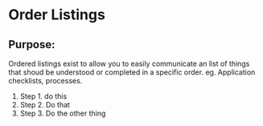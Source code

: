 
# Order Listings

## Purpose: 

Ordered listings exist to allow you to easily communicate an list of things that shoud be understood or completed in a specific order. eg. Application checklists, processes. 

1. Step 1. do this 
2. Step 2. Do that
3. Step 3. Do the other thing

